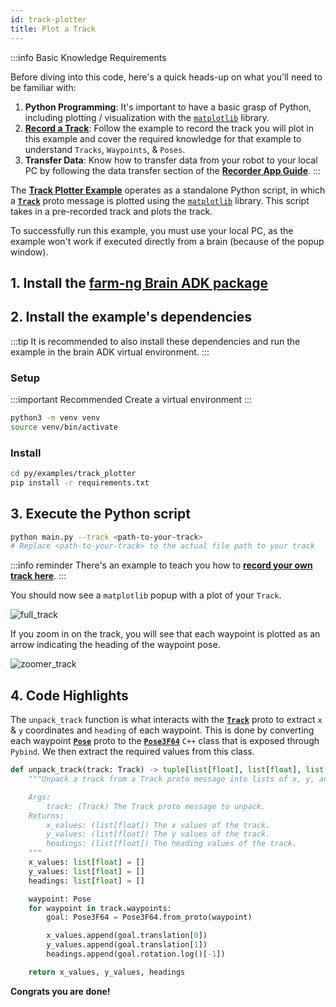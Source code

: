 ```yaml
---
id: track-plotter
title: Plot a Track
---
```


:::info Basic Knowledge Requirements

Before diving into this code, here's a quick heads-up on what you'll need to be familiar with:

1. **Python Programming**: It's important to have a basic grasp of Python,
including plotting / visualization with the [`matplotlib`](https://matplotlib.org/) library.
2. [**Record a Track**](/docs/examples/track_recorder/): Follow the example to record the track you
will plot in this example and cover the required knowledge
for that example to understand `Tracks`, `Waypoints`, & `Poses`.
3. **Transfer Data**: Know how to transfer data from your robot to your local PC by following the
data transfer section of the [**Recorder App Guide**](/docs/apps/recorder_app/).
:::

The [**Track Plotter Example**](https://github.com/farm-ng/farm-ng-amiga/blob/main/py/examples/track_plotter/main.py)
operates as a standalone Python script,
in which a [**`Track`**](https://github.com/farm-ng/farm-ng-amiga/blob/main/protos/farm_ng/track/track.proto)
proto message is plotted using the [`matplotlib`](https://matplotlib.org/) library.
This script takes in a pre-recorded track and plots the track.

To successfully run this example, you must use your local PC, as the example won't
work if executed directly from a brain (because of the popup window).

## 1. Install the [farm-ng Brain ADK package](/docs/brain/brain-install)

## 2. Install the example's dependencies

:::tip
It is recommended to also install these dependencies and run the
example in the brain ADK virtual environment.
:::

### Setup

:::important Recommended
Create a virtual environment
:::

```bash
python3 -m venv venv
source venv/bin/activate
```

### Install

```bash
cd py/examples/track_plotter
pip install -r requirements.txt
```

## 3. Execute the Python script

```bash
python main.py --track <path-to-your-track>
# Replace <path-to-your-track> to the actual file path to your track
```

:::info reminder
There's an example to teach you how to [**record your own track here**](/docs/examples/track_recorder).
:::

You should now see a `matplotlib` popup with a plot of your `Track`.

![full_track](https://github.com/farm-ng/amiga-dev-kit/assets/53625197/d22590eb-92fd-421a-9e72-865a9edfcd4b)

If you zoom in on the track, you will see that each waypoint is
plotted as an arrow indicating the heading of the waypoint pose.

![zoomer_track](https://github.com/farm-ng/amiga-dev-kit/assets/53625197/35c9c627-dadb-4bcf-ae7f-23bd46f687fb)

## 4. Code Highlights

The `unpack_track` function is what interacts with the [**`Track`**](https://github.com/farm-ng/farm-ng-amiga/blob/main/protos/farm_ng/track/track.proto)
proto to extract `x` & `y` coordinates and `heading` of each waypoint.
This is done by converting each waypoint
[**`Pose`**](https://github.com/farm-ng/farm-ng-core/blob/main/protos/farm_ng/core/pose.proto)
proto to the
[**`Pose3F64`**](https://github.com/farm-ng/farm-ng-core/blob/main/py/pybind/lie_pybind.cpp)
`C++` class that is exposed through `Pybind`.
We then extract the required values from this class.

```Python
def unpack_track(track: Track) -> tuple[list[float], list[float], list[float]]:
    """Unpack a track from a Track proto message into lists of x, y, and heading values.

    Args:
        track: (Track) The Track proto message to unpack.
    Returns:
        x_values: (list[float]) The x values of the track.
        y_values: (list[float]) The y values of the track.
        headings: (list[float]) The heading values of the track.
    """
    x_values: list[float] = []
    y_values: list[float] = []
    headings: list[float] = []

    waypoint: Pose
    for waypoint in track.waypoints:
        goal: Pose3F64 = Pose3F64.from_proto(waypoint)

        x_values.append(goal.translation[0])
        y_values.append(goal.translation[1])
        headings.append(goal.rotation.log()[-1])

    return x_values, y_values, headings
```

**Congrats you are done!**
